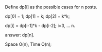 
Define dp[i] as the possible cases for n posts.

dp[0] = 1;
dp[1] = k;
dp[2] = k*k;

dp[i] = dp[i-1]*k - dp[i-2];  i=3, ... n.  

answer:  dp[n].  

Space O(n), Time O(n);  
